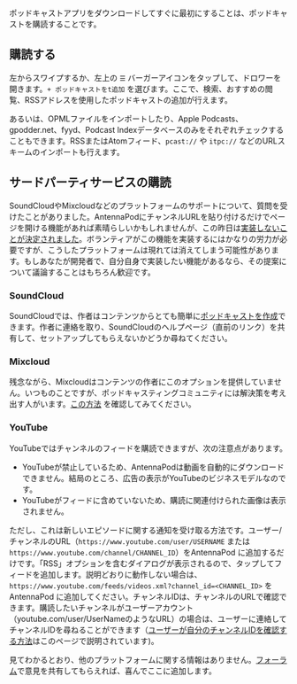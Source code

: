 ポッドキャストアプリをダウンロードしてすぐに最初にすることは、ポッドキャストを購読することです。

## 購読する

左からスワイプするか、左上の `☰` バーガーアイコンをタップして、ドロワーを開きます。`+ ポッドキャストをt追加` を選びます。ここで、検索、おすすめの閲覧、RSSアドレスを使用したポッドキャストの追加が行えます。

あるいは、OPMLファイルをインポートしたり、Apple Podcasts、gpodder.net、fyyd、Podcast Indexデータベースのみをそれぞれチェックすることもできます。RSSまたはAtomフィード、`pcast://` や `itpc://` などのURLスキームのインポートも行えます。

## サードパーティサービスの購読

SoundCloudやMixcloudなどのプラットフォームのサポートについて、質問を受けたことがありました。AntennaPodにチャンネルURLを貼り付けるだけでページを開ける機能があれば素晴らしいかもしれませんが、この昨日は[実装しないことが決定されました](https://github.com/AntennaPod/AntennaPod/issues/1297)。ボランティアがこの機能を実装するにはかなりの労力が必要ですが、こうしたプラットフォームは現れては消えてしまう可能性があります。もしあなたが開発者で、自分自身で実装したい機能があるなら、その提案について議論することはもちろん歓迎です。

### SoundCloud

SoundCloudでは、作者はコンテンツからとても簡単に[ポッドキャストを作成](https://help.soundcloud.com/hc/en-us/articles/115003451347-Adding-tracks-to-your-RSS-feed)できます。作者に連絡を取り、SoundCloudのヘルプページ（直前のリンク）を共有して、セットアップしてもらえないかどうか尋ねてください。

### Mixcloud

残念ながら、Mixcloudはコンテンツの作者にこのオプションを提供していません。いつものことですが、ポッドキャスティングコミュニティには解決策を考え出す人がいます。[この方法](https://www.openparenthesis.org/2015/01/05/mixcloud-to-rss-with-enclosures) を確認してみてください。

### YouTube

YouTubeではチャンネルのフィードを購読できますが、次の注意点があります。

- YouTubeが禁止しているため、AntennaPodは動画を自動的にダウンロードできません。結局のところ、広告の表示がYouTubeのビジネスモデルなのです。
- YouTubeがフィードに含めていないため、購読に関連付けられた画像は表示されません。

ただし、これは新しいエピソードに関する通知を受け取る方法です。ユーザー/チャンネルのURL（`https://www.youtube.com/user/USERNAME` または `https://www.youtube.com/channel/CHANNEL_ID`）をAntennaPod に追加するだけです。「RSS」オプションを含むダイアログが表示されるので、タップしてフィードを追加します。説明どおりに動作しない場合は、`https://www.youtube.com/feeds/videos.xml?channel_id=<CHANNEL_ID>` を AntennaPod に追加してください。チャンネルIDは、チャンネルのURLで確認できます。購読したいチャンネルがユーザーアカウント（youtube.com/user/UserNameのようなURL）の場合は、ユーザーに連絡してチャンネルIDを尋ねることができます（[ユーザーが自分のチャンネルIDを確認する方法](https://support.google.com/youtube/answer/3250431?hl=ja)はこのページで説明されています)。

見てわかるとおり、他のプラットフォームに関する情報はありません。[フォーラム](https://forum.antennapod.org/)で意見を共有してもらえれば、喜んでここに追加します。
